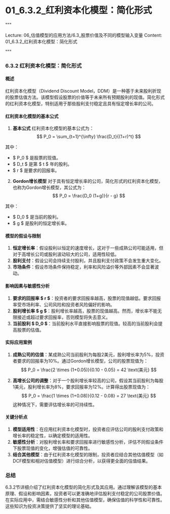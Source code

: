# 01_6.3.2_红利资本化模型：简化形式

"""

Lecture: 06_估值模型的应用方法/6.3_股票价值及不同的模型输入变量
Content: 01_6.3.2_红利资本化模型：简化形式

"""

### 6.3.2 红利资本化模型：简化形式

#### 概述
红利资本化模型（Dividend Discount Model，DDM）是一种基于未来股利折现的股票估值方法。该模型假设股票的价值等于未来所有预期股利的现值。简化形式的红利资本化模型，特别适用于那些股利支付稳定且具有恒定增长率的公司。

#### 红利资本化模型的基本公式

1. **基本公式**
红利资本化模型的基本公式为：
$$ P_0 = \sum_{t=1}^{\infty} \frac{D_t}{(1+r)^t} $$

其中：
- $ P_0 $ 是股票的现值。
- $ D_t $ 是第 $ t $ 年的股利。
- $ r $ 是要求的回报率。

2. **Gordon增长模型**
对于具有恒定增长率的公司，简化形式的红利资本化模型，也称为Gordon增长模型，其公式为：
$$ P_0 = \frac{D_0 (1+g)}{r - g} $$

其中：
- $ D_0 $ 是当前的股利。
- $ g $ 是股利的恒定增长率。

#### 模型的假设与限制

1. **恒定增长率**：假设股利以恒定的速度增长，这对于一些成熟公司可能适用，但对于高增长公司或股利波动较大的公司，适用性较低。
2. **股利支付**：假设公司会持续支付股利，并且股利支付政策不会发生重大变化。
3. **市场条件**：假设市场条件保持稳定，利率和风险溢价等外部因素不会显著波动。

#### 影响因素与敏感性分析

1. **要求的回报率 $ r $**：投资者的要求回报率越高，股票的现值越低。要求回报率受市场利率、公司风险和投资者风险偏好的影响。
2. **股利增长率 $ g $**：股利增长率越高，股票的现值越高。然而，增长率不能无限接近或超过要求回报率，否则模型将失去意义。
3. **当前股利 $ D_0 $**：当前股利水平直接影响股票的现值。较高的当前股利会提高股票的估值。

#### 实际应用案例

1. **成熟公司的估值**：某成熟公司当前股利为每股2美元，股利增长率为5%，投资者要求的回报率为10%。通过Gordon增长模型，公司的股票现值为：
$$ P_0 = \frac{2 \times (1+0.05)}{0.10 - 0.05} = 42 \text{美元} $$

2. **高增长公司的调整**：对于一个股利增长率较高的公司，假设其当前股利为每股1美元，股利增长率为8%，要求回报率为12%。计算得出股票现值为：
$$ P_0 = \frac{1 \times (1+0.08)}{0.12 - 0.08} = 27 \text{美元} $$
这种情况下，需要评估增长率的可持续性。

#### 关键分析点

1. **模型适用性**：在应用红利资本化模型时，投资者应评估公司的股利支付政策和增长率的稳定性，以确定模型的适用性。
2. **敏感性分析**：对股利增长率和要求回报率进行敏感性分析，评估不同假设条件下股票现值的变化，增强估值的可靠性。
3. **结合其他模型**：由于红利资本化模型的限制，投资者应结合其他估值模型（如DCF模型和相对估值模型）进行综合分析，以获得更全面的估值结果。

### 总结
6.3.2节详细介绍了红利资本化模型的简化形式及其应用。通过理解该模型的基本原理、假设和影响因素，投资者可以更准确地评估股利支付稳定的公司股票价值。在实际应用中，需结合敏感性分析和其他估值模型，确保估值的科学性和可靠性。这些知识为投资决策提供了坚实的理论基础。